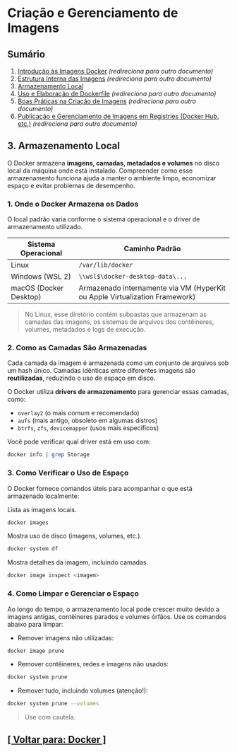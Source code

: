 # Criação e Gerenciamento de Imagens

## Sumário

1. <a id="introducao-imagens-docker">[Introdução às Imagens Docker](./1-introducao-imagens-docker.md)</a> *(redireciona para outro documento)*
2. <a id="estrutura-interna-imagens">[Estrutura Interna das Imagens](./2-estrutura-interna-imagens/estrutura-interna-imagens.md)</a> *(redireciona para outro documento)*
3. [Armazenamento Local](#armazenamento-local)
4. <a id="uso-elaboracao-dockerfile">[Uso e Elaboração de Dockerfile](./4-uso-elaboracao-dockerfile/uso-elaboracao-dockerfile.md)</a> *(redireciona para outro documento)*
5. <a id="boas-praticas-criacao-imagens">[Boas Práticas na Criação de Imagens](./5-boas-praticas-criacao-imagens/boas-praticas-criacao-imagens.md)</a> *(redireciona para outro documento)*
6. <a id="publicacao-gerenciamento-imagens-registries">[Publicação e Gerenciamento de Imagens em Registries (Docker Hub, etc.)](./6-publicacao-gerenciamento-imagens-registries/publicacao-gerenciamento-imagens-registries.md)</a> *(redireciona para outro documento)*

## <a id="armazenamento-local">3. Armazenamento Local</a>

O Docker armazena **imagens, camadas, metadados e volumes** no disco local da máquina onde está instalado. Compreender como esse armazenamento funciona ajuda a manter o ambiente limpo, economizar espaço e evitar problemas de desempenho.

### 1. Onde o Docker Armazena os Dados

O local padrão varia conforme o sistema operacional e o driver de armazenamento utilizado.

|  Sistema Operacional   |                              Caminho Padrão                               |
|------------------------|---------------------------------------------------------------------------|
|         Linux          |                             `/var/lib/docker`                             |
|    Windows (WSL 2)     |                     `\\wsl$\docker-desktop-data\...`                      |
| macOS (Docker Desktop) |Armazenado internamente via VM (HyperKit ou Apple Virtualization Framework)|

> No Linux, esse diretório contém subpastas que armazenam as camadas das imagens, os sistemas de arquivos dos contêineres, volumes, metadados e logs de execução.

### 2. Como as Camadas São Armazenadas

Cada camada da imagem é armazenada como um conjunto de arquivos sob um hash único. Camadas idênticas entre diferentes imagens são **reutilizadas**, reduzindo o uso de espaço em disco.

O Docker utiliza **drivers de armazenamento** para gerenciar essas camadas, como:

- `overlay2` (o mais comum e recomendado)
- `aufs` (mais antigo, obsoleto em algumas distros)
- `btrfs`, `zfs`, `devicemapper` (usos mais específicos)

Você pode verificar qual driver está em uso com:

```bash
docker info | grep Storage
```

### 3. Como Verificar o Uso de Espaço

O Docker fornece comandos úteis para acompanhar o que está armazenado localmente:

Lista as imagens locais.

```bash
docker images
```

Mostra uso de disco (imagens, volumes, etc.).

```bash
docker system df
```

Mostra detalhes da imagem, incluindo camadas.

```bash
docker image inspect <imagem>
```

### 4. Como Limpar e Gerenciar o Espaço

Ao longo do tempo, o armazenamento local pode crescer muito devido a imagens antigas, contêineres parados e volumes órfãos. Use os comandos abaixo para limpar:

- Remover imagens não utilizadas:

```bash
docker image prune
```

- Remover contêineres, redes e imagens não usados:

```bash
docker system prune
```

- Remover tudo, incluindo volumes (atenção!):

```bash
docker system prune --volumes
```

> Use com cautela.

## [[ Voltar para: Docker ]](../docker.md#criacao-gerenciamento-imagens)